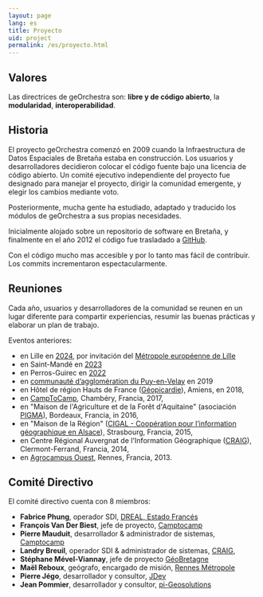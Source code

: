 ```yaml
---
layout: page
lang: es
title: Proyecto
uid: project
permalink: /es/proyecto.html
---
```


## Valores

Las directrices de geOrchestra son: **libre y de código abierto**, la **modularidad**, **interoperabilidad**.

## Historia

El proyecto geOrchestra comenzó en 2009 cuando la Infraestructura de Datos Espaciales de Bretaña estaba en construcción. Los usuarios y desarrolladores decidieron colocar el código fuente bajo una licencia de código abierto. Un comité ejecutivo independiente del proyecto fue designado para manejar el proyecto, dirigir la comunidad emergente, y elegir los cambios mediante voto.

Posteriormente, mucha gente ha estudiado, adaptado y traducido los módulos de geOrchestra a sus propias necesidades.

Inicialmente alojado sobre un repositorio de software en Bretaña, y finalmente en el año 2012 el código fue trasladado  a  [GitHub](https://github.com/georchestra).

Con el código mucho mas accesible y por lo tanto mas fácil de contribuir. Los commits incrementaron espectacularmente.

## Reuniones

Cada año, usuarios y desarrolladores de la comunidad se reunen en un lugar diferente para compartir experiencias, resumir las buenas prácticas y elaborar un plan de trabajo.

Eventos anteriores:

  * en Lille en [2024](https://www.georchestra.org/fr/geocom2024/), por invitación del [Métropole européenne de Lille](https://www.lillemetropole.fr/)
  * en Saint-Mandé en [2023](https://www.georchestra.org/fr/geocom2023/)
  * en Perros-Guirec en [2022](https://www.georchestra.org/fr/geocom2022/)
  * en [communauté d’agglomération du Puy-en-Velay](https://opendata.agglo-lepuyenvelay.fr/) en 2019
  * en Hôtel de région Hauts de France ([Géopicardie](https://www.geopicardie.fr/portail/)), Amiens, en 2018,
  * en [CampToCamp](https://www.camptocamp.com), Chambéry, Francia, 2017,
  * en "Maison de l'Agriculture et de la Forêt d'Aquitaine" (asociación [PIGMA](https://www.pigma.org/)), Bordeaux, Francia, in 2016,
  * en "Maison de la Région" ([CIGAL - Coopération pour l’information géographique en Alsace](https://www.cigalsace.org/portail/)), Strasbourg, Francia, 2015,
  * en Centre Régional Auvergnat de l'Information Géographique ([CRAIG](https://craig.fr/)), Clermont-Ferrand, Francia, 2014,
  * en [Agrocampus Ouest](https://www.agrocampus-ouest.fr/), Rennes, Francia, 2013.

## Comité Directivo

El comité directivo cuenta con 8 miembros:

 * **Fabrice Phung**, operador SDI, [DREAL, Estado Francés](https://www.bretagne.developpement-durable.gouv.fr/)
 * **François Van Der Biest**, jefe de proyecto, [Camptocamp](https://www.camptocamp.com/)
 * **Pierre Mauduit**, desarrollador & administrador de sistemas, [Camptocamp](https://www.camptocamp.com/)
 * **Landry Breuil**, operador SDI & administrador de sistemas, [CRAIG](https://craig.fr/),
 * **Stéphane Mével-Viannay**, jefe de proyecto [GéoBretagne](https://geobretagne.fr)
 * **Maël Reboux**, geógrafo, encargado de misión, [Rennes Métropole](https://metropole.rennes.bzh/)
 * **Pierre Jégo**, desarrollador y consultor, [JDev](https://jdev.fr/)
 * **Jean Pommier**, desarrollador y consultor, [pi-Geosolutions](https://www.pi-geosolutions.fr/)
